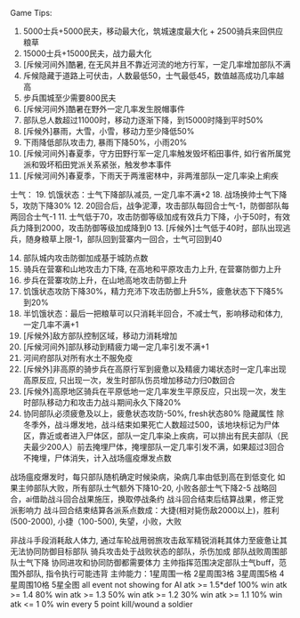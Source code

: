 Game Tips:
1. 5000士兵+5000民夫，移动最大化，筑城速度最大化 + 2500骑兵来回供应粮草
2. 15000士兵+15000民夫，战力最大化
2. [斥候河间外]酷暑, 在无风并且不靠近河流的地方行军，一定几率增加部队不满
3. 斥候隐藏于道路上可伏击，人数最低50，士气最低45，数值越高成功几率越高
4. 步兵围城至少需要800民夫
5. [斥候河间外]酷暑在野外一定几率发生脱帽事件
6. 部队总人数超过11000时，移动力逐渐下降，到15000时降到平时50%
7. [斥候外]暴雨，大雪，小雪，移动力至少降低50%
8. 下雨降低部队攻击力, 暴雨下降50%，小雨20%
9. [斥候河间外]春夏季，守方田野行军一定几率触发毁坏稻田事件, 如行省所属党派和毁坏稻田党派关系紧张，触发参本事件
10. [斥候河间外]春夏季，下雨天于两淮密林中，非两淮部队一定几率染上痢疾

士气：
19. 饥饿状态：士气下降部队减员, 一定几率不满+2
18. 战场换帅士气下降5，攻防下降30%
12. 20回合后，战争泥潭，攻击部队每回合士气-1，防御部队每两回合士气-1
11. 士气低于70，攻击防御等级加成有效兵力下降，小于50时，有效兵力降到2000，攻击防御等级加成降到0
13. [斥候外]士气低于40时，部队出现逃兵，随身粮草上限-1，部队回到营寨内一回合，士气可回到40

14. 部队城内攻击防御加成基于城防点数
15. 骑兵在营寨和山地攻击力下降, 在高地和平原攻击力上升, 在营寨防御力上升
16. 步兵在营寨攻防上升，在山地高地攻击防御上升
17. 饥饿状态攻防下降30%，精力充沛下攻击防御上升5%，疲惫状态下下降5%到20%
19. 半饥饿状态：最后一把粮草可以只消耗半回合，不减士气，影响移动和体力, 一定几率不满+1
20. [斥候外]敌方部队控制区域，移动力消耗增加
21. [斥候河间外]部队移动到精疲力竭一定几率引发不满+1
22. 河间府部队对所有水土不服免疫
23. [斥候外]非高原的骑步兵在高原行军到疲惫以及精疲力竭状态时一定几率出现高原反应, 只出现一次，发生时部队伤员增加移动力归0数回合
24. [斥候外]高原地区骑兵在平原低地一定几率发生平原反应，只出现一次，发生时部队移动力和攻击力战斗期间永久下降20%
25. 协同部队必须疲惫及以上，疲惫状态攻防-50%, fresh状态80%
隐藏属性
除冬季外，战斗爆发地，战斗结束如果死亡人数超过500，该地块标记为尸体区，靠近或者进入尸体区，部队一定几率染上疾病，可以排出有民夫部队（民夫最少200人）前去掩埋尸体，掩埋部队一定几率引发不满，如果超过3回合不掩埋，尸体消失，计入战场瘟疫爆发点数

战场瘟疫爆发时，每只部队随机确定时候染病，染病几率由低到高在到低变化
如果主帅部队大败，所有部队士气额外下降10-20, 小败各部士气下降2-5
战略回合，ai借助战斗回合战果施压，换取停战条约
战斗回合结束后结算战果，修正党派影响力
战斗回合结束结算各派系点数成：大捷(相对毙伤敌2000以上)，胜利(500-2000), 小捷（100-500), 失望，小败，大败

非战斗手段消耗敌人体力, 通过车轮战用弱旅攻击敌军精锐消耗其体力至疲惫让其无法协同防御目标部队
骑兵攻击处于战败状态的部队，杀伤加成
部队战败周围部队士气下降
协同进攻和协同防御都需要体力
主帅指挥范围决定部队士气buff，范围外部队, 指令执行可能违背
主帅能力：1星周围一格 2星周围3格 3星周围5格 4星周围10格 5星全图
all event not showing for AI
atk >= 1.5*def 100% win
atk >= 1.4 80% win
atk >= 1.3 50% win
atk >= 1.2 30% win
atk >= 1.1 10% win
atk <= 1 0% win
every 5 point kill/wound a soldier